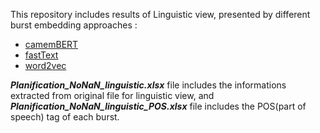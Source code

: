 This repository includes results of Linguistic view, presented by different burst embedding approaches :

- <a href="./camemBERT/">camemBERT</a>
- <a href="./fastText/">fastText</a>
- <a href="./word2vec/">word2vec</a>

**_Planification_NoNaN_linguistic.xlsx_** file includes the informations extracted from original file for linguistic view, and **_Planification_NoNaN_linguistic_POS.xlsx_** file includes the POS(part of speech) tag of each burst.
